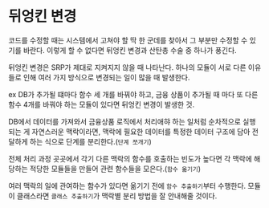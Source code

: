 # 뒤엉킨 변경

코드를 수정할 때는 시스템에서 고쳐야 할 딱 한 군데를 찾아서 그 부분만 수정할 수 있기를 바란다. 이렇게 할 수 없다면 뒤엉킨 변경과 산탄총 수술 중 하나가 풍긴다.

뒤엉킨 변경은 SRP가 제대로 지켜지지 않을 때 나타난다. 하나의 모듈이 서로 다른 이유들로 인해 여러 가지 방식으로 변경되는 일이 많을 때 발생한다.

ex DB가 추가될 떄마다 함수 세 개를 바꿔야 하고, 금융 상품이 추가될 때 마다 또 다른 함수 4개를 바꿔야 하는 모듈이 있다면 뒤엉킨 변경이 발생한 것.

DB에서 데이터를 가져와서 금융상품 로직에서 처리애햐 하는 일처럼 순차적으로 실행되는 게 자연스러운 맥락이라면, 맥락에 필요한 데이터를 특정한 데이터 구조에 담아 전달하게 하는 식으로 단계를 분리한다.(`단계 쪼개기`)

전체 처리 과정 곳곳에서 각기 다른 맥락의 함수를 호출하는 빈도가 높다면 각 맥락에 해당하는 적당한 모듈들을 만들어 관련 함수들을 모은다.(`함수 옮기기`)

여러 맥락의 일에 관여하는 함수가 있다면 옮기기 전에 `함수 추출하기`부터 수행한다. 모듈이 클래스라면 `클래스 추출하기`가 맥락별 분리 방법을 잘 안내해줄 것이다.
